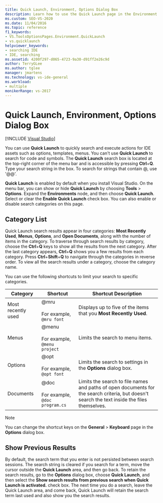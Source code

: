 ```yaml
---
title: Quick Launch, Environment, Options Dialog Box
description: Learn how to use the Quick Launch page in the Environment section to quickly search and execute actions for IDE assets such as options, templates, and menus.
ms.custom: SEO-VS-2020
ms.date: 11/04/2016
ms.topic: reference
f1_keywords:
- VS.ToolsOptionsPages.Environment.QuickLaunch
- vs.quicklaunch
helpviewer_keywords:
- searching IDE
- IDE, searching
ms.assetid: 4200f297-d065-4723-9a30-d91ff2e26c9d
author: TerryGLee
ms.author: tglee
manager: jmartens
ms.technology: vs-ide-general
ms.workload:
- multiple
monikerRange: vs-2017
---
```

# Quick Launch, Environment, Options Dialog Box

 [!INCLUDE [Visual Studio](~/includes/applies-to-version/vs-not-mac.md)]

You can use **Quick Launch** to quickly search and execute actions for IDE assets such as options, templates, menus. You can't use **Quick Launch** to search for code and symbols. The **Quick Launch** search box is located at the top-right corner of the menu bar and is accessible by pressing **Ctrl**+**Q**. Type your search string in the box. To search for strings that contain @, use '@@'.

**Quick Launch** is enabled by default when you install Visual Studio. On the menu bar, you can show or hide **Quick Launch** by choosing **Tools** > **Options**. Expand the **Environments** node, and then choose **Quick Launch**. Select or clear the **Enable Quick Launch** check box. You can also enable or disable search categories on this page.

## Category List

Quick Launch search results appear in four categories: **Most Recently Used**, **Menus**, **Options**, and **Open Documents**, along with the number of items in the category. To traverse through search results by category, choose the **Ctrl**+**Q** keys to show all the results from the next category. After the last category appears, **Ctrl**+**Q** shows you a few results from each category. Press **Ctrl**+**Shift**+**Q** to navigate through the categories in reverse order. To view all the search results under a category, choose the category name.

You can use the following shortcuts to limit your search to specific categories.

|Category|Shortcut|Shortcut Description|
|--------------|--------------| - |
|Most recently used|@mru<br /><br /> For example, `@mru font`|Displays up to five of the items that you **Most Recently Used**.|
|Menus|@menu<br /><br /> For example, `@menu project`|Limits the search to menu items.|
|Options|@opt<br /><br /> For example, `@opt font`|Limits the search to settings in the **Options** dialog box.|
|Documents|@doc<br /><br /> For example, `@doc program.cs`|Limits the search to file names and paths of open documents for the search criteria, but doesn't search the text inside the files themselves.|

> [!NOTE]
> You can change the shortcut keys on the **General** > **Keyboard** page in the **Options** dialog box.

## Show Previous Results

By default, the search term that you enter is not persisted between search sessions. The search string is cleared if you search for a term, move the cursor outside the **Quick Launch** area, and then go back. To retain the search results, go to the **Options** dialog box, choose **Quick Launch**, and then select the **Show search results from previous search when Quick Launch is activated.** check box. The next time you do a search, leave the Quick Launch area, and come back, Quick Launch will retain the search term last used and also show you the search results.
